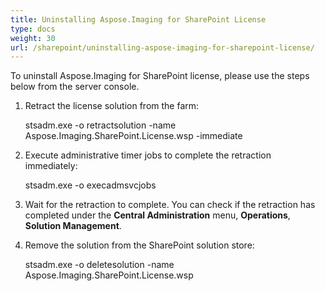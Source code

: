 ```yaml
---
title: Uninstalling Aspose.Imaging for SharePoint License
type: docs
weight: 30
url: /sharepoint/uninstalling-aspose-imaging-for-sharepoint-license/
---
```


To uninstall Aspose.Imaging for SharePoint license, please use the steps below from the server console.

1. Retract the license solution from the farm: 

   stsadm.exe -o retractsolution -name Aspose.Imaging.SharePoint.License.wsp -immediate 
1. Execute administrative timer jobs to complete the retraction immediately: 

   stsadm.exe -o execadmsvcjobs 
1. Wait for the retraction to complete.
   You can check if the retraction has completed under the **Central Administration** menu, **Operations**, **Solution Management**. 
1. Remove the solution from the SharePoint solution store: 

   stsadm.exe -o deletesolution -name Aspose.Imaging.SharePoint.License.wsp

